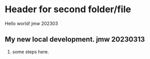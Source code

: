 # Header for second folder/file

Hello world! jmw 202303

## My new local development.  jmw 20230313

1.  some steps here.